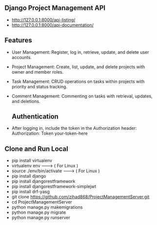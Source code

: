 ## Django  Project Management API
-  http://127.0.0.1:8000/api-listing/
-  http://127.0.0.1:8000/api-documentation/

  
  ## Features
- User Management: Register, log in, retrieve, update, and delete user accounts.
- Project Management: Create, list, update, and delete projects with owner and member roles.
- Task Management: CRUD operations on tasks within projects with priority and status tracking.
- Comment Management: Commenting on tasks with retrieval, updates, and deletions.

  ##  Authentication
- After logging in, include the token in the Authorization header:
  Authorization: Token   your-token-here


## Clone and Run Local
-  pip install virtualenv 
-  virtualenv env                    --->  ( For Linux )
-  source ./env/bin/activate   --->  ( For Linux )
-  pip install django
-  pip install djangorestframework
-  pip install djangorestframework-simplejwt
-  pip install drf-yasg
-  git clone https://github.com/zihad868/ProjectManagementServer.git
-  cd ProjectManagementServer
-  python manage.py makemigrations
-  python manage.py migrate 
-  python manage.py runserver

  
